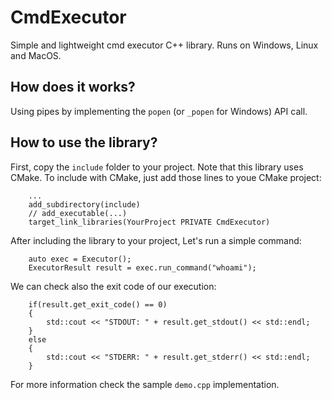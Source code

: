 # CmdExecutor

Simple and lightweight cmd executor C++ library. Runs on Windows, Linux and MacOS.

## How does it works?
Using pipes by implementing the `popen` (or `_popen` for Windows) API call.

## How to use the library?
First, copy the `include` folder to your project. Note that this library uses CMake.
To include with CMake, just add those lines to youe CMake project:

```
    ...
    add_subdirectory(include)
    // add_executable(...)
    target_link_libraries(YourProject PRIVATE CmdExecutor)
```

After including the library to your project, Let's run a simple command:

```
    auto exec = Executor();
    ExecutorResult result = exec.run_command("whoami");
```

We can check also the exit code of our execution:

```
    if(result.get_exit_code() == 0)
    {
        std::cout << "STDOUT: " + result.get_stdout() << std::endl;
    }
    else
    {
        std::cout << "STDERR: " + result.get_stderr() << std::endl;
    }
```

For more information check the sample `demo.cpp` implementation.